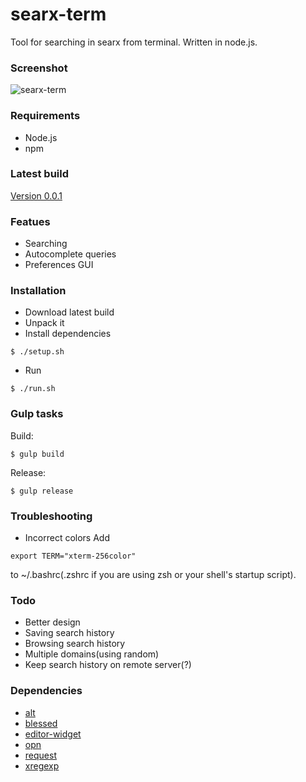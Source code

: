 # searx-term
Tool for searching in searx from terminal. Written in node.js.

### Screenshot
![searx-term](https://cloud.githubusercontent.com/assets/6804575/12012457/bafc48de-ad05-11e5-9986-9b473b969bad.gif "searx-term")

### Requirements
* Node.js
* npm

### Latest build
[Version 0.0.1](https://github.com/ik9999/searx-term/releases/download/v0.0.1/0.0.1.zip)

### Featues
* Searching
* Autocomplete queries
* Preferences GUI

### Installation
* Download latest build
* Unpack it
* Install dependencies
```
$ ./setup.sh
```
* Run
```
$ ./run.sh
```

### Gulp tasks
Build:
```
$ gulp build
```
Release:
```
$ gulp release
```

### Troubleshooting
* Incorrect colors
Add
```
export TERM="xterm-256color"
```
to ~/.bashrc(.zshrc if you are using zsh or your shell's startup script).

### Todo
* Better design
* Saving search history
* Browsing search history
* Multiple domains(using random)
* Keep search history on remote server(?)

### Dependencies
* [alt](https://www.npmjs.com/package/alt)
* [blessed](https://www.npmjs.com/package/blessed)
* [editor-widget](https://www.npmjs.com/package/editor-widget)
* [opn](https://www.npmjs.com/package/opn)
* [request](https://www.npmjs.com/package/request)
* [xregexp](https://www.npmjs.com/package/xregexp)

